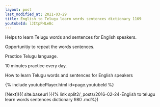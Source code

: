 ```yaml
---
layout: post
last_modified_at: 2021-03-29
title: English to Telugu learn words sentences dictionary 1169 
youtubeId: lJItpPHLeBc
---
```

 
 
Helps to learn Telugu words and sentences for English speakers.

Opportunitiy to repeat the words sentences. 

Practice Telugu language. 
 
10 minutes practice every day. 
 
How to learn Telugu words and sentences for English speakers 
 
{% include youtubePlayer.html id=page.youtubeId %}
 
 
[Next]({{ site.baseurl }}{% link  split2/_posts/2016-02-24-English to telugu learn words sentences dictionary 980 .md%})
 
